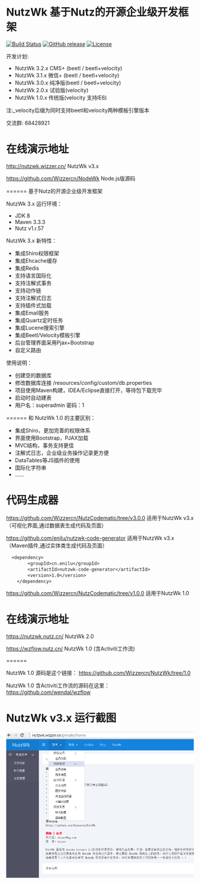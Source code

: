 NutzWk 基于Nutz的开源企业级开发框架 
======

[![Build Status](https://travis-ci.org/Wizzercn/NutzWk.png?branch=bootstrap)](https://travis-ci.org/Wizzercn/NutzWk)
[![GitHub release](https://img.shields.io/github/release/Wizzercn/NutzWk.svg)](https://github.com/Wizzercn/NutzWk/releases)
[![License](https://img.shields.io/badge/license-Apache%202-4EB1BA.svg)](https://www.apache.org/licenses/LICENSE-2.0.html)

开发计划:

* NutzWk 3.2.x   CMS+ (beetl / beetl+velocity)
* NutzWk 3.1.x   微信+ (beetl / beetl+velocity)
* NutzWk 3.0.x   纯净版(beetl / beetl+velocity)
* NutzWk 2.0.x   试验版(velocity)
* NutzWk 1.0.x   传统版(velocity 支持IE6)

注:_velocity后缀为同时支持beetl和velocity两种模板引擎版本  

交流群: 68428921

在线演示地址
======
http://nutzwk.wizzer.cn/                 NutzWk v3.x

https://github.com/Wizzercn/NodeWk       Node.js版源码

======
基于Nutz的开源企业级开发框架

NutzWk 3.x 运行环境：
*   JDK 8
*   Maven 3.3.3
*   Nutz v1.r.57

NutzWk 3.x 新特性：
*   集成Shiro权限框架
*   集成Ehcache缓存
*   集成Redis
*   支持语言国际化
*   支持注解式事务
*   支持动作链
*   支持注解式日志
*   支持插件式加载
*   集成Email服务
*   集成Quartz定时任务
*   集成Lucene搜索引擎
*   集成Beetl/Velocity模板引擎
*   后台管理界面采用Pjax+Bootstrap
*   自定义路由


使用说明：
*   创建空的数据库
*   修改数据库连接 /resources/config/custom/db.properties
*   项目使用Maven构建，IDEA/Eclipse直接打开，等待包下载完毕
*   启动时自动建表
*   用户名：superadmin  密码：1

======
和 NutzWk 1.0 的主要区别：
*   集成Shiro，更加完善的权限体系
*   界面使用Bootstrap，PJAX加载
*   MVC结构，事务支持更佳
*   注解式日志，企业级业务操作记录更方便
*   DataTables等JS插件的使用
*   国际化字符串
*   ……

代码生成器
======
https://github.com/Wizzercn/NutzCodematic/tree/v3.0.0       适用于NutzWk v3.x（可视化界面,通过数据表生成代码及页面）

https://github.com/enilu/nutzwk-code-generator              适用于NutzWk v3.x（Maven插件,通过实体类生成代码及页面）

```
  <dependency>
        <groupId>cn.enilu</groupId>
        <artifactId>nutzwk-code-generator</artifactId>
        <version>1.0</version>
    </dependency>
```

https://github.com/Wizzercn/NutzCodematic/tree/v1.0.0       适用于NutzWk 1.0

在线演示地址
======

https://nutzwk.nutz.cn/                 NutzWk 2.0

https://wzflow.nutz.cn/          NutzWk 1.0 (含Activiti工作流)

======

NutzWk 1.0 源码是这个链接： https://github.com/Wizzercn/NutzWk/tree/1.0

NutzWk 1.0 含Activiti工作流的源码在这里： https://github.com/wendal/wzflow

NutzWk v3.x 运行截图
======
![主界面截图](nutzwk_home.png)
